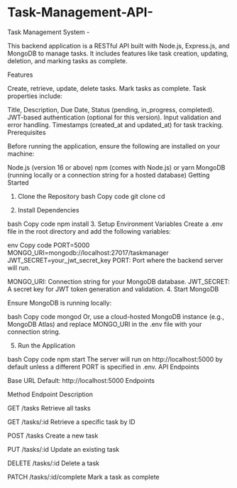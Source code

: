 # Task-Management-API-








Task Management System -


This backend application is a RESTful API built with Node.js, Express.js, and MongoDB to manage tasks. It includes features like task creation, updating, deletion, and marking tasks as complete.

Features


Create, retrieve, update, delete tasks.
Mark tasks as complete.
Task properties include:



Title, Description, Due Date, Status (pending, in_progress, completed).
JWT-based authentication (optional for this version).
Input validation and error handling.
Timestamps (created_at and updated_at) for task tracking.
Prerequisites





Before running the application, ensure the following are installed on your machine:

Node.js (version 16 or above)
npm (comes with Node.js) or yarn
MongoDB (running locally or a connection string for a hosted database)
Getting Started










1. Clone the Repository
bash
Copy code
git clone <repository-url>
cd <repository-folder>








2. Install Dependencies




bash
Copy code
npm install
3. Setup Environment Variables
Create a .env file in the root directory and add the following variables:

env
Copy code
PORT=5000
MONGO_URI=mongodb://localhost:27017/taskmanager
JWT_SECRET=your_jwt_secret_key
PORT: Port where the backend server will run.




MONGO_URI: Connection string for your MongoDB database.
JWT_SECRET: A secret key for JWT token generation and validation.
4. Start MongoDB



Ensure MongoDB is running locally:

bash
Copy code
mongod
Or, use a cloud-hosted MongoDB instance (e.g., MongoDB Atlas) and replace MONGO_URI in the .env file with your connection string.

5. Run the Application


bash
Copy code
npm start
The server will run on http://localhost:5000 by default unless a different PORT is specified in .env.
API Endpoints



Base URL
Default: http://localhost:5000
Endpoints




Method	Endpoint	Description




GET	/tasks	Retrieve all tasks





GET	/tasks/:id	Retrieve a specific task by ID




POST	/tasks	Create a new task





PUT	/tasks/:id	Update an existing task





DELETE	/tasks/:id	Delete a task




PATCH	/tasks/:id/complete	Mark a task as complete
